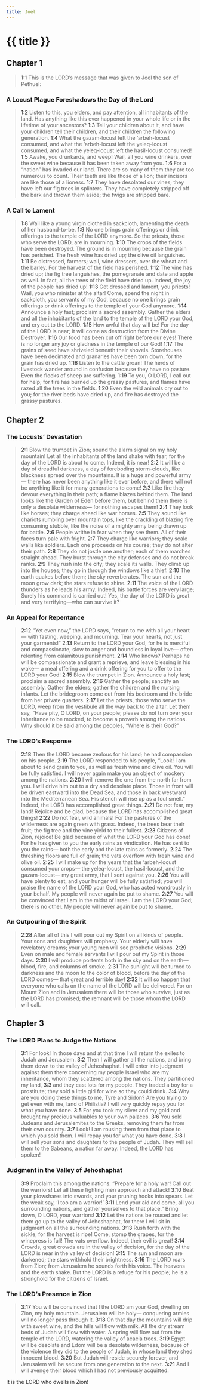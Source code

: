 ```yaml
---
title: Joel
---
```


# {{ title }}

## Chapter 1

> <a name="1:1">1:1</a> This is the LORD’s message that was given
> to Joel the son of Pethuel:

### A Locust Plague Foreshadows the Day of the Lord

> <a name="1:2">1:2</a> Listen to this, you elders,
> and pay attention, all inhabitants of the land.
> Has anything like this ever happened in your whole life
> or in the lifetime of your ancestors?
> <a name="1:3">1:3</a> Tell your children about it,
> and have your children tell their children,
> and their children the following generation.
> <a name="1:4">1:4</a> What the gazam-locust left the ‘arbeh-locust consumed,
> and what the ‘arbeh-locust left the yeleq-locust consumed,
> and what the yeleq-locust left the hasil-locust consumed!
> <a name="1:5">1:5</a> Awake, you drunkards, and weep!
> Wail, all you wine drinkers, over the sweet wine
> because it has been taken away from you.
> <a name="1:6">1:6</a> For a “nation” has invaded our land.
> There are so many of them they are too numerous to count.
> Their teeth are like those of a lion;
> their incisors are like those of a lioness.
> <a name="1:7">1:7</a> They have desolated our vines;
> they have left our fig trees in splinters.
> They have completely stripped off the bark and thrown them aside;
> the twigs are stripped bare.

### A Call to Lament

> <a name="1:8">1:8</a> Wail like a young virgin clothed in sackcloth,
> lamenting the death of her husband-to-be.
> <a name="1:9">1:9</a> No one brings grain offerings or drink offerings
> to the temple of the LORD anymore.
> So the priests, those who serve the LORD, are in mourning.
> <a name="1:10">1:10</a> The crops of the fields have been destroyed.
> The ground is in mourning because the grain has perished.
> The fresh wine has dried up;
> the olive oil languishes.
> <a name="1:11">1:11</a> Be distressed, farmers;
> wail, wine dressers, over the wheat and the barley.
> For the harvest of the field has perished.
> <a name="1:12">1:12</a> The vine has dried up;
> the fig tree languishes,
> the pomegranate and date and apple as well.
> In fact, all the trees of the field have dried up.
> Indeed, the joy of the people has dried up!
> <a name="1:13">1:13</a> Get dressed and lament, you priests!
> Wail, you who minister at the altar!
> Come, spend the night in sackcloth, you servants of my God,
> because no one brings grain offerings or drink offerings
> to the temple of your God anymore.
> <a name="1:14">1:14</a> Announce a holy fast;
> proclaim a sacred assembly.
> Gather the elders and all the inhabitants of the land
> to the temple of the LORD your God,
> and cry out to the LORD.
> <a name="1:15">1:15</a> How awful that day will be!
> For the day of the LORD is near;
> it will come as destruction from the Divine Destroyer.
> <a name="1:16">1:16</a> Our food has been cut off right before our eyes!
> There is no longer any joy or gladness in the temple of our God!
> <a name="1:17">1:17</a> The grains of seed have shriveled beneath their shovels.
> Storehouses have been decimated
> and granaries have been torn down, for the grain has dried up.
> <a name="1:18">1:18</a> Listen to the cattle groan!
> The herds of livestock wander around in confusion
> because they have no pasture.
> Even the flocks of sheep are suffering.
> <a name="1:19">1:19</a> To you, O LORD, I call out for help;
> for fire has burned up the grassy pastures,
> and flames have razed all the trees in the fields.
> <a name="1:20">1:20</a> Even the wild animals cry out to you;
> for the river beds have dried up,
> and fire has destroyed the grassy pastures.

## Chapter 2

### The Locusts’ Devastation

> <a name="2:1">2:1</a> Blow the trumpet in Zion;
> sound the alarm signal on my holy mountain!
> Let all the inhabitants of the land shake with fear,
> for the day of the LORD is about to come.
> Indeed, it is near!
> <a name="2:2">2:2</a> It will be a day of dreadful darkness,
> a day of foreboding storm-clouds,
> like blackness spread over the mountains.
> It is a huge and powerful army—
> there has never been anything like it ever before,
> and there will not be anything like it for many generations to come!
> <a name="2:3">2:3</a> Like fire they devour everything in their path;
> a flame blazes behind them.
> The land looks like the Garden of Eden before them,
> but behind them there is only a desolate wilderness—
> for nothing escapes them!
> <a name="2:4">2:4</a> They look like horses;
> they charge ahead like war horses.
> <a name="2:5">2:5</a> They sound like chariots rumbling over mountain tops,
> like the crackling of blazing fire consuming stubble,
> like the noise of a mighty army being drawn up for battle.
> <a name="2:6">2:6</a> People writhe in fear when they see them.
> All of their faces turn pale with fright.
> <a name="2:7">2:7</a> They charge like warriors;
> they scale walls like soldiers.
> Each one proceeds on his course;
> they do not alter their path.
> <a name="2:8">2:8</a> They do not jostle one another;
> each of them marches straight ahead.
> They burst through the city defenses
> and do not break ranks.
> <a name="2:9">2:9</a> They rush into the city;
> they scale its walls.
> They climb up into the houses;
> they go in through the windows like a thief.
> <a name="2:10">2:10</a> The earth quakes before them;
> the sky reverberates.
> The sun and the moon grow dark;
> the stars refuse to shine.
> <a name="2:11">2:11</a> The voice of the LORD thunders as he leads his army.
> Indeed, his battle forces are very large;
> Surely his command is carried out!
> Yes, the day of the LORD is great
> and very terrifying—who can survive it?

### An Appeal for Repentance

> <a name="2:12">2:12</a> “Yet even now,” the LORD says,
> “return to me with all your heart—
> with fasting, weeping, and mourning.
> Tear your hearts,
> not just your garments!”
> <a name="2:13">2:13</a> Return to the LORD your God,
> for he is merciful and compassionate,
> slow to anger and boundless in loyal love—
> often relenting from calamitous punishment.
> <a name="2:14">2:14</a> Who knows?
> Perhaps he will be compassionate and grant a reprieve,
> and leave blessing in his wake—
> a meal offering and a drink offering for you to offer to the LORD your God!
> <a name="2:15">2:15</a> Blow the trumpet in Zion.
> Announce a holy fast;
> proclaim a sacred assembly.
> <a name="2:16">2:16</a> Gather the people;
> sanctify an assembly.
> Gather the elders;
> gather the children and the nursing infants.
> Let the bridegroom come out from his bedroom
> and the bride from her private quarters.
> <a name="2:17">2:17</a> Let the priests, those who serve the LORD, weep
> from the vestibule all the way back to the altar.
> Let them say, “Have pity, O LORD, on your people;
> please do not turn over your inheritance to be mocked,
> to become a proverb among the nations.
> Why should it be said among the peoples,
> “Where is their God?”

### The LORD’s Response

> <a name="2:18">2:18</a> Then the LORD became zealous for his land;
> he had compassion on his people.
> <a name="2:19">2:19</a> The LORD responded to his people,
> “Look! I am about to send grain to you,
> as well as fresh wine and olive oil.
> You will be fully satisfied.
> I will never again make you an object of mockery among the nations.
> <a name="2:20">2:20</a> I will remove the one from the north far from you.
> I will drive him out to a dry and desolate place.
> Those in front will be driven eastward into the Dead Sea,
> and those in back westward into the Mediterranean Sea.
> His stench will rise up as a foul smell.”
> Indeed, the LORD has accomplished great things.
> <a name="2:21">2:21</a> Do not fear, my land!
> Rejoice and be glad,
> because the LORD has accomplished great things!
> <a name="2:22">2:22</a> Do not fear, wild animals!
> For the pastures of the wilderness are again green with grass.
> Indeed, the trees bear their fruit;
> the fig tree and the vine yield to their fullest.
> <a name="2:23">2:23</a> Citizens of Zion, rejoice!
> Be glad because of what the LORD your God has done!
> For he has given to you the early rains as vindication.
> He has sent to you the rains—
> both the early and the late rains as formerly.
> <a name="2:24">2:24</a> The threshing floors are full of grain;
> the vats overflow with fresh wine and olive oil.
> <a name="2:25">2:25</a> I will make up for the years
> that the ‘arbeh-locust consumed your crops—
> the yeleq-locust, the hasil-locust, and the gazam-locust—
> my great army, that I sent against you.
> <a name="2:26">2:26</a> You will have plenty to eat,
> and your hunger will be fully satisfied;
> you will praise the name of the LORD your God,
> who has acted wondrously in your behalf.
> My people will never again be put to shame.
> <a name="2:27">2:27</a> You will be convinced that I am in the midst of Israel.
> I am the LORD your God; there is no other.
> My people will never again be put to shame.

### An Outpouring of the Spirit

> <a name="2:28">2:28</a> After all of this
> I will pour out my Spirit on all kinds of people.
> Your sons and daughters will prophesy.
> Your elderly will have revelatory dreams;
> your young men will see prophetic visions.
> <a name="2:29">2:29</a> Even on male and female servants
> I will pour out my Spirit in those days.
> <a name="2:30">2:30</a> I will produce portents both in the sky and on the earth—
> blood, fire, and columns of smoke.
> <a name="2:31">2:31</a> The sunlight will be turned to darkness
> and the moon to the color of blood,
> before the day of the LORD comes—
> that great and terrible day!
> <a name="2:32">2:32</a> It will so happen that
> everyone who calls on the name of the LORD will be delivered.
> For on Mount Zion and in Jerusalem there will be those who survive,
> just as the LORD has promised;
> the remnant will be those whom the LORD will call.

## Chapter 3

### The LORD Plans to Judge the Nations

> <a name="3:1">3:1</a> For look! In those days and at that time
> I will return the exiles to Judah and Jerusalem.
> <a name="3:2">3:2</a> Then I will gather all the nations,
> and bring them down to the valley of Jehoshaphat.
> I will enter into judgment against them there
> concerning my people Israel who are my inheritance,
> whom they scattered among the nations.
> They partitioned my land,
> <a name="3:3">3:3</a> and they cast lots for my people.
> They traded a boy for a prostitute;
> they sold a little girl for wine so they could drink.
> <a name="3:4">3:4</a> Why are you doing these things to me, Tyre and Sidon?
> Are you trying to get even with me, land of Philistia?
> I will very quickly repay you for what you have done.
> <a name="3:5">3:5</a> For you took my silver and my gold
> and brought my precious valuables to your own palaces.
> <a name="3:6">3:6</a> You sold Judeans and Jerusalemites to the Greeks,
> removing them far from their own country.
> <a name="3:7">3:7</a> Look! I am rousing them from that place to which you sold them.
> I will repay you for what you have done.
> <a name="3:8">3:8</a> I will sell your sons and daughters to the people of Judah.
> They will sell them to the Sabeans, a nation far away.
> Indeed, the LORD has spoken!

### Judgment in the Valley of Jehoshaphat

> <a name="3:9">3:9</a> Proclaim this among the nations:
> “Prepare for a holy war!
> Call out the warriors!
> Let all these fighting men approach and attack!
> <a name="3:10">3:10</a> Beat your plowshares into swords,
> and your pruning hooks into spears.
> Let the weak say, ‘I too am a warrior!’
> <a name="3:11">3:11</a> Lend your aid and come,
> all you surrounding nations,
> and gather yourselves to that place.”
> Bring down, O LORD, your warriors!
> <a name="3:12">3:12</a> Let the nations be roused and let them go up
> to the valley of Jehoshaphat,
> for there I will sit in judgment on all the surrounding nations.
> <a name="3:13">3:13</a> Rush forth with the sickle, for the harvest is ripe!
> Come, stomp the grapes, for the winepress is full!
> The vats overflow.
> Indeed, their evil is great!
> <a name="3:14">3:14</a> Crowds, great crowds are in the valley of decision,
> for the day of the LORD is near in the valley of decision!
> <a name="3:15">3:15</a> The sun and moon are darkened;
> the stars withhold their brightness.
> <a name="3:16">3:16</a> The LORD roars from Zion;
> from Jerusalem he sounds forth his voice.
> The heavens and the earth shake.
> But the LORD is a refuge for his people;
> he is a stronghold for the citizens of Israel.

### The LORD’s Presence in Zion

> <a name="3:17">3:17</a> You will be convinced that I the LORD am your God,
> dwelling on Zion, my holy mountain.
> Jerusalem will be holy—
> conquering armies will no longer pass through it.
> <a name="3:18">3:18</a> On that day the mountains will drip with sweet wine,
> and the hills will flow with milk.
> All the dry stream beds of Judah will flow with water.
> A spring will flow out from the temple of the LORD,
> watering the valley of acacia trees.
> <a name="3:19">3:19</a> Egypt will be desolate
> and Edom will be a desolate wilderness,
> because of the violence they did to the people of Judah,
> in whose land they shed innocent blood.
> <a name="3:20">3:20</a> But Judah will reside securely forever,
> and Jerusalem will be secure from one generation to the next.
> <a name="3:21">3:21</a> And I will avenge their blood which I had not previously acquitted.

It is the LORD who dwells in Zion!